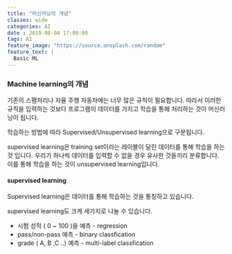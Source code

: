 ```yaml
---
title: "머신러닝의 개념"
classes: wide
categories: AI
date : 2019-08-04 17:00:00
tags: AI
feature_image: "https://source.unsplash.com/random"
feature_text: |
  Basic ML
---
```


### Machine learning의 개념

기존의 스팸처리나 자율 주행 자동차에는 너무 많은 규칙이 필요합니다.
따라서 이러한 규칙을 입력하는 것보다 프로그램이 데이터를 가지고 학습을 통해 처리하는 것이 머신러닝이 됩니다.

학습하는 방법에 따라 Supervised/Unsupervised learning으로 구분됩니다.

supervised learning은 training set이라는 레이블이 달린 데이터를 통해 학습을 하는 것 입니다.
우리가 하나씩 데이터를 입력할 수 없을 경우 유사한 것들끼리 분류합니다.
이를 통해 학습을 하는 것이 unsupervised learning입니다.

#### supervised learning
    
Supervised learning은 데이터를 통해 학습하는 것을 통칭하고 있습니다.
    
supervised learning도 크게 세가지로 나눌 수 있습니다.
- 시험 성적 ( 0 ~ 100 )을 예측  - regression
- pass/non-pass 예측 - binary classfication
- grade ( A, B ,C ..) 예측 - multi-label classfication

